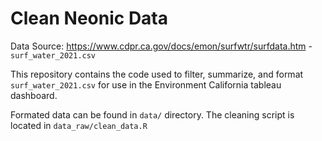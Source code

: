 # Clean Neonic Data

Data Source: https://www.cdpr.ca.gov/docs/emon/surfwtr/surfdata.htm - `surf_water_2021.csv`

This repository contains the code used to filter, summarize, and format `surf_water_2021.csv` for use in the Environment California tableau dashboard. 

Formated data can be found in `data/` directory. 
The cleaning script is located in `data_raw/clean_data.R`
